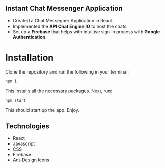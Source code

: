 ## Instant Chat Messenger Application

* Created a Chat Messegner Application in React. 
* Implemented the <b>API Chat Engine IO</b> to host the chats.
* Set up a <b>Firebase</b> that helps with intuitive sign in process with <b>Google Authentication</b>. 


# Installation

Clone the repository and run the following in your terminal:
```bash
npm i
```

This installs all the necessary packages. Next, run:
```bash
npm start
```
This should start up the app. Enjoy. 

## Technologies
* React 
* Javascript
* CSS
* Firebase
* Ant-Design Icons

